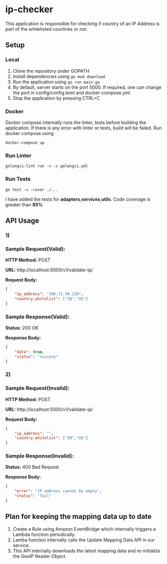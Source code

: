 ip-checker
==========

This application is responsible for checking if country of an IP Address is part of the whitelisted countries or not.

## Setup
### Local
1. Clone the repository under GOPATH
2. Install dependencies using ```go mod download```
3. Run the application using ```go run main.go```
4. By default, server starts on the port 5000. If required, one can change the port in config/config.toml and docker-compose.yml
5. Stop the application by pressing CTRL+C
### Docker
Docker compose internally runs the linter, tests before building the application. If there is any error with linter or tests, build will be failed. Run docker compose using 

```docker-compose up```
### Run Linter
```golangci-lint run -v -c golangci.yml```
### Run Tests
```go test -v -cover ./...```

I have added the tests for **adapters**,**services**,**utils**. Code coverage is greater than **85%**

## API Usage
### 1) 
### Sample Request(Valid):
**HTTP Method:** POST

**URL:** http://localhost:5000/v1/validate-ip/

**Request Body:**
```json
{
    "ip_address": "206.71.50.230",
    "country_whitelist": ["IN","US"]
}
```
### Sample Response(Valid):
**Status:** 200 OK

**Response Body:**
```json
{
    "data": true,
    "status": "success"
}
```

### 2)
### Sample Request(Invalid):
**HTTP Method:** POST

**URL:** http://localhost:5000/v1/validate-ip/

**Request Body:**
```json
{
    "ip_address": "",
    "country_whitelist": ["IN","US"]
}
```
### Sample Response(Invalid):
**Status:** 400 Bad Request

**Response Body:**
```json
{
    "error": "IP address cannot be empty",
    "status": "fail"
}
```

## Plan for keeping the mapping data up to date
1) Create a Rule using Amazon EventBridge which internally triggers a Lambda function periodically.
2) Lamba function internally calls the Update Mapping Data API in our service. 
3) This API internally downloads the latest mapping data and re-initialize the GeoIP Reader Object.